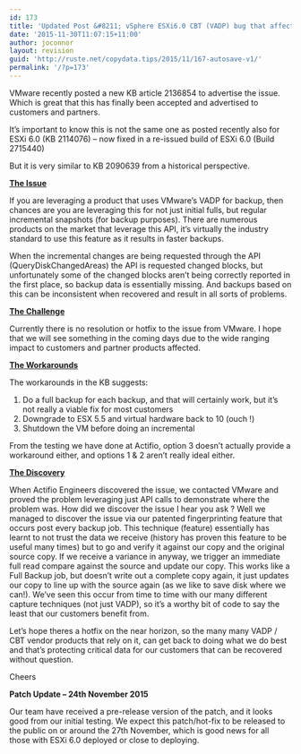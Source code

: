 ```yaml
---
id: 173
title: 'Updated Post &#8211; vSphere ESXi6.0 CBT (VADP) bug that affects incremental backups / snapshots.'
date: '2015-11-30T11:07:15+11:00'
author: joconnor
layout: revision
guid: 'http://ruste.net/copydata.tips/2015/11/167-autosave-v1/'
permalink: '/?p=173'
---
```


VMware recently posted a new KB article 2136854 to advertise the issue. Which is great that this has finally been accepted and advertised to customers and partners.

It’s important to know this is not the same one as posted recently also for ESXi 6.0 (KB 2114076) – now fixed in a re-issued build of ESXi 6.0 (Build 2715440)

But it is very similar to KB 2090639 from a historical perspective.

<span style="text-decoration: underline;">**The Issue**</span>

If you are leveraging a product that uses VMware’s VADP for backup, then chances are you are leveraging this for not just initial fulls, but regular incremental snapshots (for backup purposes). There are numerous products on the market that leverage this API, it’s virtually the industry standard to use this feature as it results in faster backups.

When the incremental changes are being requested through the API (QueryDiskChangedAreas) the API is requested changed blocks, but unfortunately some of the changed blocks aren’t being correctly reported in the first place, so backup data is essentially missing. And backups based on this can be inconsistent when recovered and result in all sorts of problems.

<span style="text-decoration: underline;">**The Challenge**</span>

Currently there is no resolution or hotfix to the issue from VMware. I hope that we will see something in the coming days due to the wide ranging impact to customers and partner products affected.

<span style="text-decoration: underline;">**The Workarounds**</span>

The workarounds in the KB suggests:

1. Do a full backup for each backup, and that will certainly work, but it’s not really a viable fix for most customers
2. Downgrade to ESX 5.5 and virtual hardware back to 10 (ouch !)
3. Shutdown the VM before doing an incremental

From the testing we have done at Actifio, option 3 doesn’t actually provide a workaround either, and options 1 &amp; 2 aren’t really ideal either.

<span style="text-decoration: underline;">**The Discovery**</span>

When Actifio Engineers discovered the issue, we contacted VMware and proved the problem leveraging just API calls to demonstrate where the problem was. How did we discover the issue I hear you ask ? Well we managed to discover the issue via our patented fingerprinting feature that occurs post every backup job. This technique (feature) essentially has learnt to not trust the data we receive (history has proven this feature to be useful many times) but to go and verify it against our copy and the original source copy. If we receive a variance in anyway, we trigger an immediate full read compare against the source and update our copy. This works like a Full Backup job, but doesn’t write out a complete copy again, it just updates our copy to line up with the source again (as we like to save disk where we can!). We’ve seen this occur from time to time with our many different capture techniques (not just VADP), so it’s a worthy bit of code to say the least that our customers benefit from.

Let’s hope theres a hotfix on the near horizon, so the many many VADP / CBT vendor products that rely on it, can get back to doing what we do best and that’s protecting critical data for our customers that can be recovered without question.

Cheers

**Patch Update – 24th November 2015**

Our team have received a pre-release version of the patch, and it looks good from our initial testing. We expect this patch/hot-fix to be released to the public on or around the 27th November, which is good news for all those with ESXi 6.0 deployed or close to deploying.